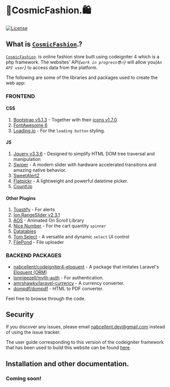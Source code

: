 # 🛒CosmicFashion.🛍

[![License](https://poser.pugx.org/nabcellent/laravel-kyanda/license)](https://github.com/Nabcellent/laravel-kyanda/blob/master/LICENSE.md)

## What is [`CosmicFashion`](https://cosmicfashion.nosterlab.com/).?

[`CosmicFashion`](https://cosmicfashion.nosterlab.com/). is online fashion store built using codeigniter 4 which is a
php framework. The websites' API<i>{`work in progress😎🔥`}</i> will allow you<i>{`An API user`}</i> to access data from the platform.

The following are some of the libraries and packages used to create the web app:

### FRONTEND

#### CSS

1. [Bootstrap v5.1.3](https://getbootstrap.com/) - Together with their [icons v1.7.0](https://icons.getbootstrap.com/)
2. [FontAwesome 6](https://fontawesome.com/)
3. [Loading.io](https://loading.io/) - For the `loading button` styling.

#### JS

1. [Jquery v3.3.6](https://jquery.com/) - Designed to simplify HTML DOM tree traversal and manipulation
2. [Swiper](https://swiperjs.com/) - A modern slider with hardware accelerated transitions and amazing native behavior.
3. [SweetAlert2](https://sweetalert2.github.io/)
3. [Flatpickr](https://flatpickr.js.org/) - A lightweight and powerful datetime picker.
3. [CountUp](https://inorganik.github.io/countUp.js/)

#### Other Plugins

1. [Toastify](https://apvarun.github.io/toastify-js/) - For alerts
1. [Ion.RangeSlider v2.3.1](http://ionden.com/a/plugins/ion.rangeSlider/)
1. [AOS](https://michalsnik.github.io/aos/) - Animated On Scroll Library
2. [Nice Number](https://github.com/joshua-s/jquery.nice-number) - For the cart quantity `spinner`
3. [Datatables](https://datatables.net/)
4. [Tom Select](https://tom-select.js.org/) - A versatile and dynamic `select` UI control
5. [FilePond](https://pqina.nl/filepond/) - File uploader

### BACKEND PACKAGES

* [nabcellent/codeigniter4-eloquent](https://packagist.org/packages/nabcellent/codeigniter4-eloquent) - A package that
  imitates Laravel's [Eloquent (ORM)](https://laravel.com/docs/8.x/eloquent)
* [lonnieezell/myth-auth](https://github.com/lonnieezell/myth-auth) - For authentication.
* [amrshawky/laravel-currency](https://github.com/amrshawky/laravel-currency) - A currency converter.
* [dompdf/dompdf](https://github.com/dompdf/dompdf) - HTML to PDF converter.

Feel free to browse through the code.

## Security

If you discover any issues, please email [nabcellent.dev@gmail.com](mailto:nabcellent.dev@gmail.com) instead of using
the issue tracker.

The user guide corresponding to this version of the codeigniter framework that has been used to build this website can
be found
[here](https://codeigniter.com/user_guide/intro/index.html#).

## Installation and other documentation.

### Coming soon!
